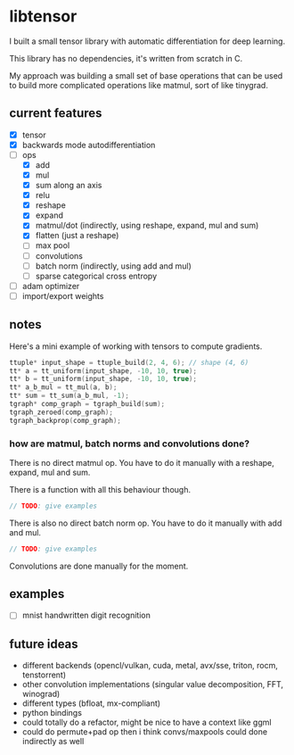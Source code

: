 # libtensor

<!--  TODO: Show image of generated graph + mnist example  -->

I built a small tensor library with automatic differentiation for deep learning.

This library has no dependencies, it's written from scratch in C.

My approach was building a small set of base operations that can be used to build more complicated operations like matmul, sort of like tinygrad.

<!-- TODO: compile mnist example with emscripten, host at mnist.andrew.industries -->

## current features

- [x] tensor
- [x] backwards mode autodifferentiation
- [ ] ops
    - [x] add
    - [x] mul
    - [x] sum along an axis
    - [x] relu
    - [x] reshape
    - [x] expand
    - [x] matmul/dot (indirectly, using reshape, expand, mul and sum)
    - [x] flatten (just a reshape)
    - [ ] max pool
    - [ ] convolutions
    - [ ] batch norm (indirectly, using add and mul)
    - [ ] sparse categorical cross entropy
- [ ] adam optimizer
- [ ] import/export weights

## notes

Here's a mini example of working with tensors to compute gradients.

```c
ttuple* input_shape = ttuple_build(2, 4, 6); // shape (4, 6)
tt* a = tt_uniform(input_shape, -10, 10, true);
tt* b = tt_uniform(input_shape, -10, 10, true);
tt* a_b_mul = tt_mul(a, b);
tt* sum = tt_sum(a_b_mul, -1);
tgraph* comp_graph = tgraph_build(sum);
tgraph_zeroed(comp_graph);
tgraph_backprop(comp_graph);
```

### how are matmul, batch norms and convolutions done?

There is no direct matmul op. You have to do it manually with a reshape, expand, mul and sum.

<!-- TODO: show image from excalidraw doing matmul -->

There is a function with all this behaviour though.

```c
// TODO: give examples
```
<!-- TODO: show image of graph of matmul -->

There is also no direct batch norm op. You have to do it manually with add and mul.

```c
// TODO: give examples
```
<!-- TODO: show image of graph of batch norm -->

Convolutions are done manually for the moment.

## examples

- [ ] mnist handwritten digit recognition

## future ideas

- different backends (opencl/vulkan, cuda, metal, avx/sse, triton, rocm, tenstorrent)
- other convolution implementations (singular value decomposition, FFT, winograd)
- different types (bfloat, mx-compliant)
- python bindings
- could totally do a refactor, might be nice to have a context like ggml
- could do permute+pad op then i think convs/maxpools could done indirectly as well
